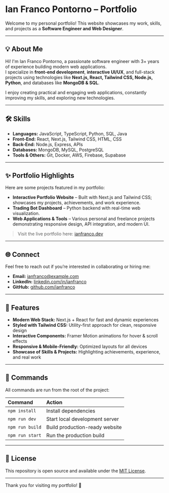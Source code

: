 # Ian Franco Pontorno – Portfolio

Welcome to my personal portfolio! This website showcases my work, skills, and projects as a **Software Engineer and Web Designer**.

---

## 💡 About Me

Hi! I'm Ian Franco Pontorno, a passionate software engineer with 3+ years of experience building modern web applications.  
I specialize in **front-end development**, **interactive UI/UX**, and full-stack projects using technologies like **Next.js, React, Tailwind CSS, Node.js, Python**, and databases like **MongoDB & SQL**.

I enjoy creating practical and engaging web applications, constantly improving my skills, and exploring new technologies.

---

## 🛠️ Skills

- **Languages:** JavaScript, TypeScript, Python, SQL, Java  
- **Front-End:** React, Next.js, Tailwind CSS, HTML, CSS  
- **Back-End:** Node.js, Express, APIs  
- **Databases:** MongoDB, MySQL, PostgreSQL  
- **Tools & Others:** Git, Docker, AWS, Firebase, Supabase  

---

## ✨ Portfolio Highlights

Here are some projects featured in my portfolio:

- **Interactive Portfolio Website** – Built with Next.js and Tailwind CSS; showcases my projects, achievements, and work experience.  
- **Trading Bot Dashboard** – Python backend with real-time web visualization.  
- **Web Applications & Tools** – Various personal and freelance projects demonstrating responsive design, API integration, and modern UI.

> Visit the live portfolio here: [ianfranco.dev](https://ianfranco.dev)

---

## 🌐 Connect

Feel free to reach out if you’re interested in collaborating or hiring me:

- **Email:** [ianfranco@example.com](mailto:ianfranco@example.com)  
- **LinkedIn:** [linkedin.com/in/ianfranco](https://linkedin.com/in/ianfranco)  
- **GitHub:** [github.com/ianfranco](https://github.com/ianfranco)

---

## 🚀 Features

- **Modern Web Stack:** Next.js + React for fast and dynamic experiences  
- **Styled with Tailwind CSS:** Utility-first approach for clean, responsive design  
- **Interactive Components:** Framer Motion animations for hover & scroll effects  
- **Responsive & Mobile-Friendly:** Optimized layouts for all devices  
- **Showcase of Skills & Projects:** Highlighting achievements, experience, and real work  

---

## 🧞 Commands

All commands are run from the root of the project:

| Command           | Action                                  |
| :---------------- | :-------------------------------------- |
| `npm install`     | Install dependencies                    |
| `npm run dev`     | Start local development server          |
| `npm run build`   | Build production-ready website          |
| `npm run start`   | Run the production build                |

---

## 📄 License

This repository is open source and available under the [MIT License](LICENSE).

---

Thank you for visiting my portfolio! 🚀
